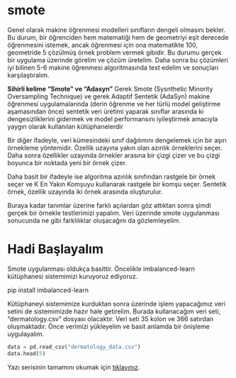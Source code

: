 # smote

Genel olarak makine öğrenmesi modelleri sınıfların dengeli olmasını bekler. Bu durum, bir öğrenciden hem matematiği hem de geometriyi eşit derecede öğrenmesini istemek, ancak öğrenmesi için ona matematikte 100, geometride 5 çözülmüş örnek problem vermek gibidir. Bu durumu gerçek bir uygulama üzerinde görelim ve çözüm üretelim. Daha sonra bu çözümleri iyi bilinen 5-6 makine öğrenmesi algoritmasında test edelim ve sonuçları karşılaştıralım.

**Sihirli kelime “Smote” ve “Adasyn”**
Gerek Smote (Sysnthetic Minority Oversampling Technique) ve gerek Adaptif Sentetik (AdaSyn) makine öğrenmesi uygulamalarında (derin öğrenme ve her türlü model geliştirme aşamasından önce) sentetik veri üretimi yaparak sınıflar arasında ki dengesizliklerini gidermek ve model performansını iyileştirmek amacıyla yaygın olarak kullanılan kütüphanelerdir

Bir diğer ifadeyle, veri kümesindeki sınıf dağılımını dengelemek için bir aşırı örnekleme yöntemidir. Özellik uzayına yakın olan azınlık örneklerini seçer. Daha sonra özellikler uzayında örnekler arasına bir çizgi çizer ve bu çizgi boyunca bir noktada yeni bir örnek çizer.

Daha basit bir ifadeyle ise algoritma azınlık sınıfından rastgele bir örnek seçer ve K En Yakın Komşuyu kullanarak rastgele bir komşu seçer. Sentetik örnek, özellik uzayında iki örnek arasında oluşturulur.

Buraya kadar tanımlar üzerine farklı açılardan göz attıktan sonra şimdi gerçek bir örnekle testlerimizi yapalım. Veri üzerinde smote uygulanması sonucunda ne gibi farklılıklar oluşacağını da gözlemleyelim. 

# Hadi Başlayalım 

Smote uygulanması oldukça basittir. Öncelikle imbalanced-learn kütüphanesi sistemimizi kuruyoruz ediyoruz.

pip install imbalanced-learn

Kütüphaneyi sistemimize kurduktan sonra üzerinde işlem yapacağımız veri setini de sistemimizde hazır hale getirelim. Burada kullanacağım veri seti, “dermatology.csv” dosyası olacaktır. Veri seti 35 kolon ve 366 satırdan oluşmaktadır. Önce verimizi yükleyelim ve basit anlamda bir önişleme uygulayalım.

```python
data = pd.read_csv("dermatology_data.csv")
data.head(5)
```

Yazı serisinin tamamını okumak için [tıklayınız](https://github.com/tr-brain-com/acikhack2023TDDI/blob/main/utils/run_split_kfold.py).
